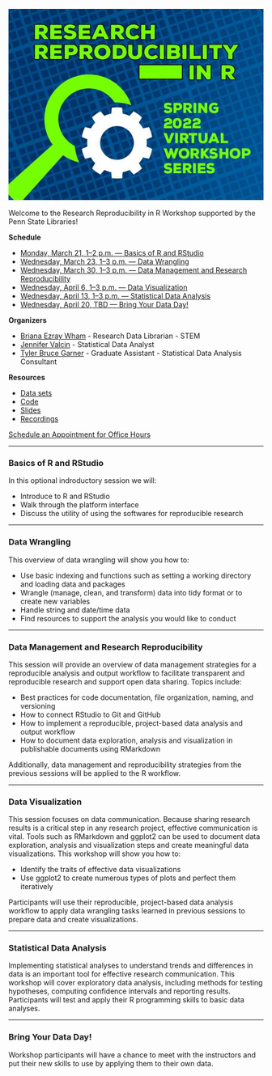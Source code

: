 ![Flier](assets/images/70CF419E-6207-43B5-961A-C33B374A4D20.jpeg)

Welcome to the Research Reproducibility in R Workshop supported by the Penn State Libraries!

**Schedule**
- <a href="#Basics">Monday, March 21, 1–2 p.m. — Basics of R and RStudio</a>
- <a href="#Wrangling">Wednesday, March 23, 1–3 p.m. — Data Wrangling</a>
- <a href="#Management">Wednesday, March 30, 1–3 p.m. — Data Management and Research Reproducibility </a>
- <a href="#Visualization">Wednesday, April 6, 1–3 p.m. — Data Visualization </a>
- <a href="#Statistical">Wednesday, April 13, 1–3 p.m. — Statistical Data Analysis</a>
- <a href="#Bring">Wednesday, April 20, TBD — Bring Your Data Day!</a>

**Organizers**

- [Briana Ezray Wham](https://libraries.psu.edu/directory/bde125) - Research Data Librarian - STEM
- [Jennifer Valcin](https://libraries.psu.edu/directory/jpv5319) - Statistical Data Analyst
- [Tyler Bruce Garner](https://libraries.psu.edu/directory/tbg5023) - Graduate Assistant - Statistical Data Analysis Consultant

**Resources**

- [Data sets]()
- [Code]()
- [Slides]()
- [Recordings]()

[Schedule an Appointment for Office Hours](https://outlook.office365.com/owa/calendar/RWorkshopSeriesOfficeHours@PennStateOffice365.onmicrosoft.com/bookings/s/hmg205E8LUKdnPoi-BVCGA2)

<hr>

<a id="Basics"></a>
### Basics of R and RStudio

In this optional indroductory session we will:

- Introduce to R and RStudio
- Walk through the platform interface
- Discuss the utility of using the softwares for reproducible research

<hr>

<a id="Wrangling"></a>
### Data Wrangling

This overview of data wrangling will show you how to:

- Use basic indexing and functions such as setting a working directory and loading data and packages
- Wrangle (manage, clean, and transform) data into tidy format or to create new variables
- Handle string and date/time data
- Find resources to support the analysis you would like to conduct

<hr>

<a id="Management"></a>
### Data Management and Research Reproducibility

This session will provide an overview of data management strategies for a reproducible analysis and output workflow to facilitate transparent and reproducible research and support open data sharing. Topics include:

- Best practices for code documentation, file organization, naming, and versioning
- How to connect RStudio to Git and GitHub
- How to implement a reproducible, project-based data analysis and output workflow                                                                                     
- How to document data exploration, analysis and visualization in publishable documents using RMarkdown

Additionally, data management and reproducibility strategies from the previous sessions will be applied to the R workflow.

<hr>

<a id="Visualization"></a>
### Data Visualization

This session focuses on data communication. Because sharing research results is a critical step in any research project, effective communication is vital. Tools such as RMarkdown and ggplot2 can be used to document data exploration, analysis and visualization steps and create meaningful data visualizations. This workshop will show you how to:

- Identify the traits of effective data visualizations
- Use ggplot2 to create numerous types of plots and perfect them iteratively

Participants will use their reproducible, project-based data analysis workflow to apply data wrangling tasks learned in previous sessions to prepare data and create visualizations.

<hr>

<a id="Statistical"></a>
### Statistical Data Analysis

Implementing statistical analyses to understand trends and differences in data is an important tool for effective research communication. This workshop will cover exploratory data analysis, including methods for testing hypotheses, computing confidence intervals and reporting results. Participants will test and apply their R programming skills to basic data analyses.

<hr>

<a id="Bring"></a>
### Bring Your Data Day!

Workshop participants will have a chance to meet with the instructors and put their new skills to use by applying them to their own data.
